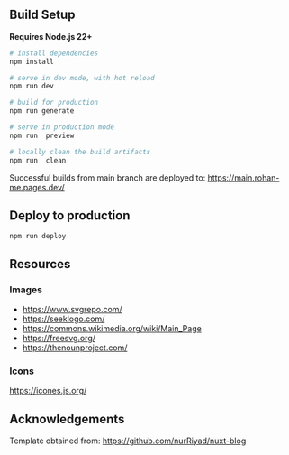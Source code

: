 ## Build Setup

**Requires Node.js 22+**

```bash
# install dependencies
npm install

# serve in dev mode, with hot reload
npm run dev

# build for production
npm run generate

# serve in production mode
npm run  preview

# locally clean the build artifacts
npm run  clean

```

Successful builds from main branch are deployed to: https://main.rohan-me.pages.dev/


## Deploy to production
```
npm run deploy
```

## Resources
### Images
* https://www.svgrepo.com/
* https://seeklogo.com/
* https://commons.wikimedia.org/wiki/Main_Page
* https://freesvg.org/
* https://thenounproject.com/

### Icons
https://icones.js.org/


## Acknowledgements
Template obtained from: https://github.com/nurRiyad/nuxt-blog


